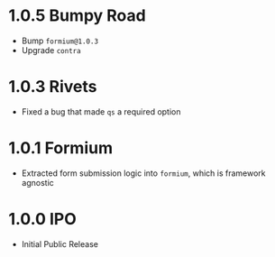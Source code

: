 # 1.0.5 Bumpy Road

- Bump `formium@1.0.3`
- Upgrade `contra`

# 1.0.3 Rivets

- Fixed a bug that made `qs` a required option

# 1.0.1 Formium

- Extracted form submission logic into `formium`, which is framework agnostic

# 1.0.0 IPO

- Initial Public Release
